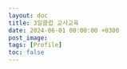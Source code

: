 ```yaml
---
layout: doc
title: 3일클럽 교사교육
date: 2024-06-01 00:00:00 +0300
post_image: 
tags: [Profile]
toc: false
---
```



